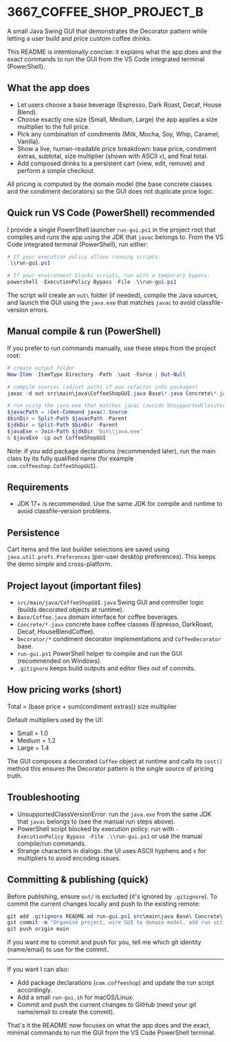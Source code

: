 ﻿# 3667_COFFEE_SHOP_PROJECT_B

A small Java Swing GUI that demonstrates the Decorator pattern while letting a user build and price custom coffee drinks.

This README is intentionally concise: it explains what the app does and the exact commands to run the GUI from the VS Code integrated terminal (PowerShell).

## What the app does

- Let users choose a base beverage (Espresso, Dark Roast, Decaf, House Blend).
- Choose exactly one size (Small, Medium, Large)  the app applies a size multiplier to the full price.
- Pick any combination of condiments (Milk, Mocha, Soy, Whip, Caramel, Vanilla).
- Show a live, human-readable price breakdown: base price, condiment extras, subtotal, size multiplier (shown with ASCII `x`), and final total.
- Add composed drinks to a persistent cart (view, edit, remove) and perform a simple checkout.

All pricing is computed by the domain model (the base concrete classes and the condiment decorators) so the GUI does not duplicate price logic.

## Quick run  VS Code (PowerShell)  recommended

I provide a single PowerShell launcher `run-gui.ps1` in the project root that compiles and runs the app using the JDK that `javac` belongs to. From the VS Code integrated terminal (PowerShell), run either:

```powershell
# If your execution policy allows running scripts:
.\\run-gui.ps1

# If your environment blocks scripts, run with a temporary bypass:
powershell -ExecutionPolicy Bypass -File .\\run-gui.ps1
```

The script will create an `out\` folder (if needed), compile the Java sources, and launch the GUI using the `java.exe` that matches `javac` to avoid classfile-version errors.

## Manual compile & run (PowerShell)

If you prefer to run commands manually, use these steps from the project root:

```powershell
# create output folder
New-Item -ItemType Directory -Path .\out -Force | Out-Null

# compile sources (adjust paths if you refactor into packages)
javac -d out src\main\java\CoffeeShopGUI.java Base\*.java Concrete\*.java Decorator\*.java

# run using the java.exe that matches javac (avoids UnsupportedClassVersionError):
$javacPath = (Get-Command javac).Source
$binDir = Split-Path $javacPath -Parent
$jdkDir = Split-Path $binDir -Parent
$javaExe = Join-Path $jdkDir 'bin\\java.exe'
& $javaExe -cp out CoffeeShopGUI
```

Note: if you add package declarations (recommended later), run the main class by its fully qualified name (for example `com.coffeeshop.CoffeeShopGUI`).

## Requirements

- JDK 17+ is recommended. Use the same JDK for compile and runtime to avoid classfile-version problems.

## Persistence

Cart items and the last builder selections are saved using `java.util.prefs.Preferences` (per-user desktop preferences). This keeps the demo simple and cross-platform.

## Project layout (important files)

- `src/main/java/CoffeeShopGUI.java`  Swing GUI and controller logic (builds decorated objects at runtime).
- `Base/Coffee.java`  domain interface for coffee beverages.
- `Concrete/*.java`  concrete base coffee classes (Espresso, DarkRoast, Decaf, HouseBlendCoffee).
- `Decorator/*`  condiment decorator implementations and `CoffeeDecorator` base.
- `run-gui.ps1`  PowerShell helper to compile and run the GUI (recommended on Windows).
- `.gitignore`  keeps build outputs and editor files out of commits.

## How pricing works (short)

Total = (base price + sum(condiment extras))  size multiplier

Default multipliers used by the UI:
- Small = 1.0
- Medium = 1.2
- Large = 1.4

The GUI composes a decorated `Coffee` object at runtime and calls its `cost()` method  this ensures the Decorator pattern is the single source of pricing truth.

## Troubleshooting

- UnsupportedClassVersionError: run the `java.exe` from the same JDK that `javac` belongs to (see the manual run steps above).
- PowerShell script blocked by execution policy: run with `-ExecutionPolicy Bypass -File .\\run-gui.ps1` or use the manual compile/run commands.
- Strange characters in dialogs: the UI uses ASCII hyphens and `x` for multipliers to avoid encoding issues.

## Committing & publishing (quick)

Before publishing, ensure `out/` is excluded (it's ignored by `.gitignore`). To commit the current changes locally and push to the existing remote:

```powershell
git add .gitignore README.md run-gui.ps1 src\main\java Base\ Concrete\ Decorator\
git commit -m "Organize project, wire GUI to domain model, add run script and README"
git push origin main
```

If you want me to commit and push for you, tell me which git identity (name/email) to use for the commit.

---

If you want I can also:
- Add package declarations (`com.coffeeshop`) and update the run script accordingly.
- Add a small `run-gui.sh` for macOS/Linux.
- Commit and push the current changes to GitHub (need your git name/email to create the commit).

That's it  the README now focuses on what the app does and the exact, minimal commands to run the GUI from the VS Code PowerShell terminal.
